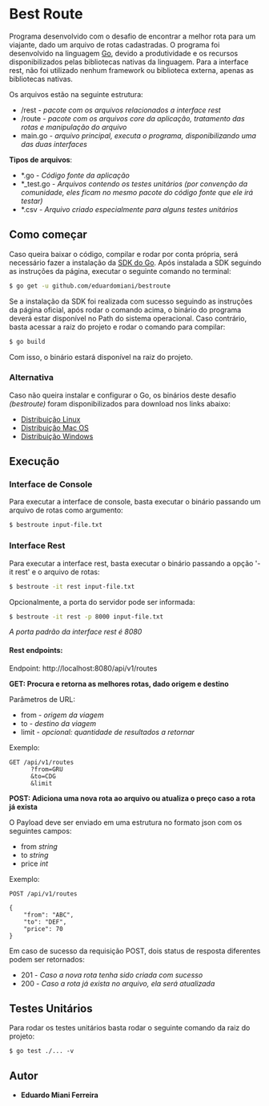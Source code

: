 # Best Route

Programa desenvolvido com o desafio de encontrar a melhor rota para um viajante, dado um arquivo de rotas cadastradas.
O programa foi desenvolvido na linguagem [Go](https://golang.org/), devido a produtividade e os recursos disponibilizados pelas bibliotecas nativas da linguagem.
Para a interface rest, não foi utilizado nenhum framework ou biblioteca externa, apenas as bibliotecas nativas.

Os arquivos estão na seguinte estrutura:

* /rest - *pacote com os arquivos relacionados a interface rest*
* /route - *pacote com os arquivos core da aplicação, tratamento das rotas e manipulação do arquivo*
* main.go - *arquivo principal, executa o programa, disponibilizando uma das duas interfaces*


 **Tipos de arquivos**:

 * *.go - *Código fonte da aplicação*
 * *_test.go - *Arquivos contendo os testes unitários (por convenção da comunidade, eles ficam no mesmo pacote do código fonte que ele irá testar)*
 * *.csv - *Arquivo criado especialmente para alguns testes unitários*

## Como começar

Caso queira baixar o código, compilar e rodar por conta própria, será necessário fazer a instalação da [SDK do Go](https://golang.org/dl/).
Após instalada a SDK seguindo as instruções da página, executar o seguinte comando no terminal:

```sh
$ go get -u github.com/eduardomiani/bestroute
```

Se a instalação da SDK foi realizada com sucesso seguindo as instruções da página oficial, após rodar o comando acima, o binário do programa deverá estar disponível no Path do sistema operacional.
Caso contrário, basta acessar a raiz do projeto e rodar o comando para compilar:

```sh
$ go build
```

Com isso, o binário estará disponível na raiz do projeto.


### Alternativa

Caso não queira instalar e configurar o Go, os binários deste desafio *(bestroute)* foram disponibilizados para download nos links abaixo:

   - [Distribuição Linux](https://drive.google.com/open?id=1LrinL8rgqwXEBVC_ZBR72veHEHhXoqY3)
   - [Distribuição Mac OS](https://drive.google.com/open?id=1B7YbaVl5d1YKvBviKyA-AgZgl5SeNNyk)
   - [Distribuição Windows](https://drive.google.com/open?id=1Vc0CL1vSvF0n6uW-AHe8PvF1nt3S5zkj)

## Execução

### Interface de Console

Para executar a interface de console, basta executar o binário passando um arquivo de rotas como argumento:

```sh
$ bestroute input-file.txt
```

### Interface Rest

Para executar a interface rest, basta executar o binário passando a opção '-it rest' e o arquivo de rotas:

```sh
$ bestroute -it rest input-file.txt
```

Opcionalmente, a porta do servidor pode ser informada:

```sh
$ bestroute -it rest -p 8000 input-file.txt
```
*A porta padrão da interface rest é 8080*

#### Rest endpoints:

Endpoint: http://localhost:8080/api/v1/routes

**GET: Procura e retorna as melhores rotas, dado origem e destino**

Parâmetros de URL:
* from - *origem da viagem*
* to - *destino da viagem*
* limit - *opcional: quantidade de resultados a retornar*

Exemplo:

```
GET /api/v1/routes
      ?from=GRU
      &to=CDG
      &limit
```

**POST: Adiciona uma nova rota ao arquivo ou atualiza o preço caso  a rota já exista**

O Payload deve ser enviado em uma estrutura no formato json com os seguintes campos:

* from *string*
* to *string*
* price *int*

Exemplo:

```
POST /api/v1/routes

{
    "from": "ABC",
    "to": "DEF",
    "price": 70
}
```

Em caso de sucesso da requisição POST, dois status de resposta diferentes podem ser retornados:

* 201 - *Caso a nova rota tenha sido criada com sucesso*
* 200 - *Caso a rota já exista no arquivo, ela será atualizada*

## Testes Unitários

Para rodar os testes unitários basta rodar o seguinte comando da raiz do projeto:

```
$ go test ./... -v
```

## Autor

* **Eduardo Miani Ferreira**